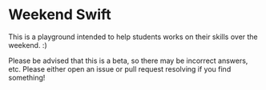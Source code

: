 # Weekend Swift

This is a playground intended to help students works on their skills over the weekend. :)

Please be advised that this is a beta, so there may be incorrect answers, etc. Please either open an issue or pull request resolving if you find something!
